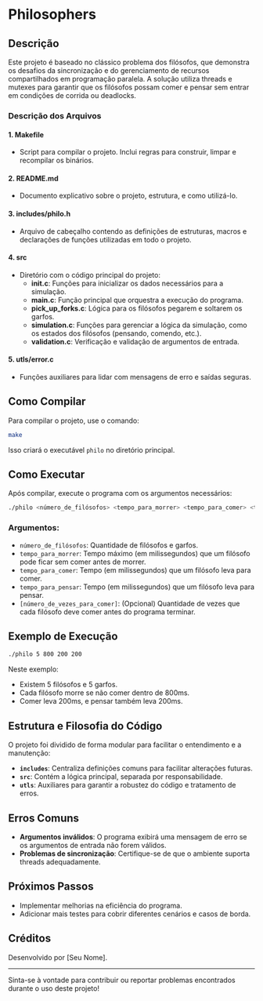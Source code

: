# Philosophers

## Descrição
Este projeto é baseado no clássico problema dos filósofos, que demonstra os desafios da sincronização e do gerenciamento de recursos compartilhados em programação paralela. A solução utiliza threads e mutexes para garantir que os filósofos possam comer e pensar sem entrar em condições de corrida ou deadlocks.

### Descrição dos Arquivos

#### 1. **Makefile**
- Script para compilar o projeto. Inclui regras para construir, limpar e recompilar os binários.

#### 2. **README.md**
- Documento explicativo sobre o projeto, estrutura, e como utilizá-lo.

#### 3. **includes/philo.h**
- Arquivo de cabeçalho contendo as definições de estruturas, macros e declarações de funções utilizadas em todo o projeto.

#### 4. **src**
- Diretório com o código principal do projeto:
  - **init.c**: Funções para inicializar os dados necessários para a simulação.
  - **main.c**: Função principal que orquestra a execução do programa.
  - **pick_up_forks.c**: Lógica para os filósofos pegarem e soltarem os garfos.
  - **simulation.c**: Funções para gerenciar a lógica da simulação, como os estados dos filósofos (pensando, comendo, etc.).
  - **validation.c**: Verificação e validação de argumentos de entrada.

#### 5. **utls/error.c**
- Funções auxiliares para lidar com mensagens de erro e saídas seguras.

## Como Compilar

Para compilar o projeto, use o comando:

```bash
make
```

Isso criará o executável `philo` no diretório principal.

## Como Executar

Após compilar, execute o programa com os argumentos necessários:

```bash
./philo <número_de_filósofos> <tempo_para_morrer> <tempo_para_comer> <tempo_para_pensar> [número_de_vezes_para_comer]
```

### Argumentos:
- `número_de_filósofos`: Quantidade de filósofos e garfos.
- `tempo_para_morrer`: Tempo máximo (em milissegundos) que um filósofo pode ficar sem comer antes de morrer.
- `tempo_para_comer`: Tempo (em milissegundos) que um filósofo leva para comer.
- `tempo_para_pensar`: Tempo (em milissegundos) que um filósofo leva para pensar.
- `[número_de_vezes_para_comer]`: (Opcional) Quantidade de vezes que cada filósofo deve comer antes do programa terminar.

## Exemplo de Execução

```bash
./philo 5 800 200 200
```

Neste exemplo:
- Existem 5 filósofos e 5 garfos.
- Cada filósofo morre se não comer dentro de 800ms.
- Comer leva 200ms, e pensar também leva 200ms.

## Estrutura e Filosofia do Código

O projeto foi dividido de forma modular para facilitar o entendimento e a manutenção:
- **`includes`**: Centraliza definições comuns para facilitar alterações futuras.
- **`src`**: Contém a lógica principal, separada por responsabilidade.
- **`utls`**: Auxiliares para garantir a robustez do código e tratamento de erros.

## Erros Comuns
- **Argumentos inválidos**: O programa exibirá uma mensagem de erro se os argumentos de entrada não forem válidos.
- **Problemas de sincronização**: Certifique-se de que o ambiente suporta threads adequadamente.

## Próximos Passos
- Implementar melhorias na eficiência do programa.
- Adicionar mais testes para cobrir diferentes cenários e casos de borda.

## Créditos
Desenvolvido por [Seu Nome].

---
Sinta-se à vontade para contribuir ou reportar problemas encontrados durante o uso deste projeto!
